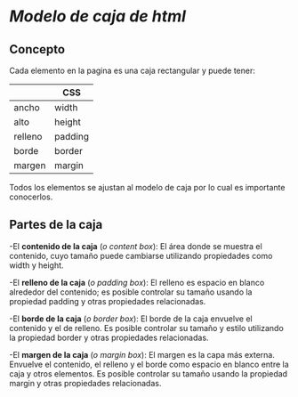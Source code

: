 # *Modelo de caja de html*

## Concepto
Cada elemento en la pagina es una caja rectangular y puede tener:

|  | CSS |
| -- | -- |
| ancho | width |
| alto | height |
| relleno | padding |
| borde | border |
| margen | margin |

Todos los elementos se ajustan al modelo de caja por lo cual es importante conocerlos.

## Partes de la caja

-El **contenido de la caja** (*o content box*): El área donde se muestra el contenido, cuyo tamaño puede cambiarse utilizando propiedades como width y height.

-El **relleno de la caja** (*o padding box*): El relleno es espacio en blanco alrededor del contenido; es posible controlar su tamaño usando la propiedad padding y otras propiedades relacionadas.

-El **borde de la caja** (*o border box*): El borde de la caja envuelve el contenido y el de relleno. Es posible controlar su tamaño y estilo utilizando la propiedad border y otras propiedades relacionadas.

-El **margen de la caja** (*o margin box*): El margen es la capa más externa. Envuelve el contenido, el relleno y el borde como espacio en blanco entre la caja y otros elementos. Es posible controlar su tamaño usando la propiedad margin y otras propiedades relacionadas.